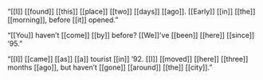 “[[I]] [[found]] [[this]] [[place]] [[two]] [[days]] [[ago]]. [[Early]] [[in]] [[the]] [[morning]], before [[it]] opened.”

“[[You]] haven’t [[come]] [[by]] before? [[We]]’ve [[been]] [[here]] [[since]] ’95.”

“[[I]] [[came]] [[as]] [[a]] tourist [[in]] ’92. [[I]] [[moved]] [[here]] [[three]] months [[ago]], but haven’t [[gone]] [[around]] [[the]] [[city]].”